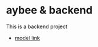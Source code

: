 # aybee & backend

This is a backend project
- [model link](https://app.eraser.io/workspace/YtPqZ1VogxGy1jzIDkzj)

<!-- npm init (got package.json ) -->
<!-- added readme.md -->
<!-- added public/temp/.gitkeep -->
<!-- added .gitignore(content of file from .gitignore generator  for node) -->
<!-- added .env & (.env.sample for push) -->

<!-- added src -->
<!-- added app.js, constants.js,index.js inside src -->
<!-- added directories via mkdir controllers, db, middlewares, models, routes, utils inside src -->

<!-- installed nodemon dev dependency (npm i -D nodemon) for index.js autoreload on save -->
<!-- installed prettier dev dependency (npm i -D prettier) -->
<!-- added .prettierrc & .prettierignore also added content in these files -->

<!-- package.json -->
<!-- added script ("dev": "nodemon src/index.js") -->
<!-- made it modular ("type": "module") -->

<!-- mogodb atlas > account > cluster > user > network acces > connection string -->

<!-- .env file > add PORT > add mongoDb_url -->

<!-- constants.js file in src > add (export const DB_NAME = "videotube";) -->

<!-- npm i mongoose express dotenv -->

<!-- notes for database connection-->
<!-- 1. wrap in try catch or promise -->
<!-- 2. Database is always in another continent -->


<!-- make a connection in src/ index.js -->
<!-- or -->
<!-- make a connction in src/db/index.js and export it but use dotenv -->
<!-- for that npm i dotenv & goto package.json  -->
<!-- and add (-r dotenv/config --experimental-json-modules) in dev script like --> 
<!-- to load directly("dev": "nodemon -r dotenv/config --experimental-json-modules src/index.js"") -->

<!-- goto src/app.js-->
<!-- write express app and export it -->
<!-- goto src/index.js-->
<!-- connectDB ehich returns promise  -->
<!-- make a .then & .catch chain & in .then make express app listen and catch app error via app.on -->

<!-- use app.use when middleware or configuration is required -->

<!-- npm i cookie-parser cors -->
<!-- import them in app.js & make configuration -->

<!-- make an asyncHandler wrapper/helper/utility method for connectDB to avoid repetition -->
<!-- make an ApiError class utility for customized errors -->
<!-- make an Apiresponse class utility for response -->

<!--  Middleware in Express  -->
<!-- it is a function that gets executed between  -->
<!-- the request coming in (from the client)  -->
<!-- and the response going out (from the server). -->

<!-- Informational responses (100 – 199) -->
<!-- Successful responses (200 – 299) -->
<!-- Redirection messages (300 – 399) -->
<!-- Client error responses (400 – 499) -->
<!-- Server error responses (500 – 599) -->

<!-- create user.model & video.model -->

<!-- BSON, which stands for Binary JSON, is a binary-encoded serialization of JSON-like documents -->
<!-- Unlike JSON, which is text-based, BSON uses a binary format, making it more space-efficient and faster to parse. -->

<!--  BSON includes data types not found in JSON, such as: 
Dates: For storing date and time information. 
Binary Data: For storing arbitrary binary data, like images or files. 
Other Data Types: BSON also includes support for integers (64-bit and 32-bit), doubles, and more.  -->

<!-- make an index: true to make a field searchable in any database speciallly mongoDB -->

<!-- *system design *database design -->

<!-- npm install mongoose-aggregate-paginate-v2 -->
<!-- use plugin hook -->
<!-- and inject as plugin in sche,e for aggregation queries -->

<!-- install bcrypt for password hashing -->
<!-- install jwt (based on cryptography) for making tokens -->

<!-- use pre hook in saving data -->
<!-- write methods for tokens -->

<!-- jwt is a bearer token -->
<!-- who bears this token, is right -->
<!-- who have this token , will get data -->

<!-- In terminal, type & enter node -->
<!-- Then inside the Node REPL paste the following line of code -->
<!-- require('crypto').randomBytes(64).toString('hex'); -->
<!-- Press Enter, and it will generate your secret key. -->

<!-- jwt.sign(payload, secretOrPrivateKey, [options, callback]) -->
<!-- jwt.sign() is a method, & is used to create (sign) a JWT (JSON Web Token). -->

<!-- payload: What you want to encode in the token (e.g. { _id: user._id }) -->
<!-- secretOrPrivateKey: Your secret key to sign the token (e.g. from .env) -->
<!-- options (optional): e.g. expiresIn, issuer, etc. -->
<!-- callback (optional): If omitted, returns the token directly (synchronously). -->


 